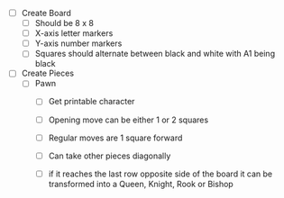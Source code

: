 -[ ] Create Board
  -[ ] Should be 8 x 8
  -[ ] X-axis letter markers
  -[ ] Y-axis number markers
  -[ ] Squares should alternate between black and white with A1 being black
-[ ] Create Pieces
  -[ ] Pawn
    -[ ] Get printable character
    -[ ] Opening move can be either 1 or 2 squares
    -[ ] Regular moves are 1 square forward
    -[ ] Can take other pieces diagonally
    -[ ] if it reaches the last row opposite side of the board it can be transformed into a Queen, Knight, Rook or Bishop
    
